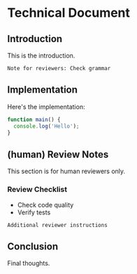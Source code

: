 # Technical Document

## Introduction

This is the introduction.

```human
Note for reviewers: Check grammar
```

## Implementation

Here's the implementation:

```javascript
function main() {
  console.log('Hello');
}
```

## (human) Review Notes

This section is for human reviewers only.

### Review Checklist

- Check code quality
- Verify tests

```human
Additional reviewer instructions
```

## Conclusion

Final thoughts.
